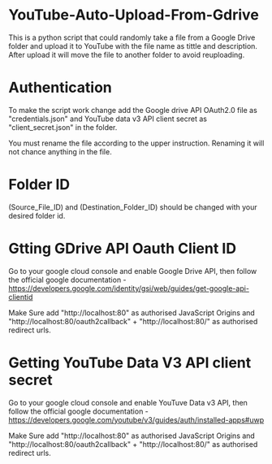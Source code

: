 # YouTube-Auto-Upload-From-Gdrive
This is a python script that could randomly take a file from a Google Drive folder and upload it to YouTube with the file name as tittle and description. After upload it will move the file to another folder to avoid reuploading.

# Authentication
To make the script work change add the Google drive API OAuth2.0 file as "credentials.json" and YouTube data v3 API client secret as "client_secret.json" in the folder.

You must rename the file according to the upper instruction. Renaming it will not chance anything in the file.
# Folder ID
(Source_File_ID) and (Destination_Folder_ID) should be changed with your desired folder id.

# Gtting GDrive API Oauth Client ID 
Go to your google cloud console and enable Google Drive API, then follow the official google documentation - https://developers.google.com/identity/gsi/web/guides/get-google-api-clientid

Make Sure add "http://localhost:80" as authorised JavaScript Origins and "http://localhost:80/oauth2callback" + "http://localhost:80/" as authorised redirect urls.

# Getting YouTube Data V3 API client secret
Go to your google cloud console and enable YouTuve Data v3 API, then follow the official google documentation - https://developers.google.com/youtube/v3/guides/auth/installed-apps#uwp

Make Sure add "http://localhost:80" as authorised JavaScript Origins and "http://localhost:80/oauth2callback" + "http://localhost:80/" as authorised redirect urls.


